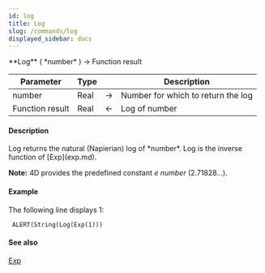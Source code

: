 ```yaml
---
id: log
title: Log
slug: /commands/log
displayed_sidebar: docs
---
```


<!--REF #_command_.Log.Syntax-->**Log** ( *number* ) -> Function result<!-- END REF-->
<!--REF #_command_.Log.Params-->
| Parameter | Type |  | Description |
| --- | --- | --- | --- |
| number | Real | &#8594;  | Number for which to return the log |
| Function result | Real | &#8592; | Log of number |

<!-- END REF-->

#### Description 

<!--REF #_command_.Log.Summary-->Log returns the natural (Napierian) log of *number*.<!-- END REF--> Log is the inverse function of [Exp](exp.md).

**Note:** 4D provides the predefined constant *e number* (2.71828...).

#### Example 

The following line displays 1:

```4d
 ALERT(String(Log(Exp(1)))
```

#### See also 

[Exp](exp.md)  